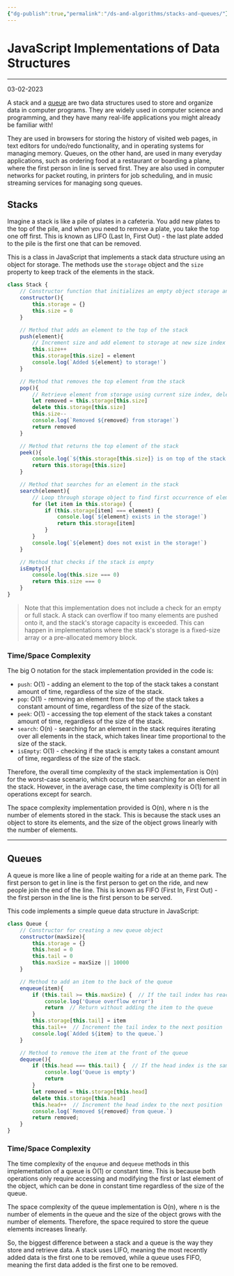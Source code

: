 ```yaml
---
{"dg-publish":true,"permalink":"/ds-and-algorithms/stacks-and-queues/"}
---
```



# JavaScript Implementations of Data Structures

----

03-02-2023

A stack and a [queue](#Queues) are two data structures used to store and organize data in computer programs. They  are widely used in computer science and programming, and they have many real-life applications you might already be familiar with! 

They are used in browsers for storing the history of visited web pages, in text editors for undo/redo functionality, and in operating systems for managing memory. Queues, on the other hand, are used in many everyday applications, such as ordering food at a restaurant or boarding a plane, where the first person in line is served first. They are also used in computer networks for packet routing, in printers for job scheduling, and in music streaming services for managing song queues.

## Stacks

Imagine a stack is like a pile of plates in a cafeteria. You add new plates to the top of the pile, and when you need to remove a plate, you take the top one off first. This is known as LIFO (Last In, First Out) - the last plate added to the pile is the first one that can be removed.

This is a class in JavaScript that implements a stack data structure using an object for storage. The methods use the `storage` object and the `size` property to keep track of the elements in the stack.

```javascript
class Stack {
	// Constructor function that initializes an empty object storage and sets size to 0
	constructor(){
		this.storage = {}
		this.size = 0
	}

	// Method that adds an element to the top of the stack
	push(element){
		// Increment size and add element to storage at new size index
		this.size++
		this.storage[this.size] = element
		console.log(`Added ${element} to storage!`)
	}

	// Method that removes the top element from the stack
	pop(){
		// Retrieve element from storage using current size index, delete it, and decrement size
		let removed = this.storage[this.size]
		delete this.storage[this.size]
		this.size--
		console.log(`Removed ${removed} from storage!`)
		return removed	
	}

	// Method that returns the top element of the stack
	peek(){
		console.log(`${this.storage[this.size]} is on top of the stack!`)
		return this.storage[this.size]
	}

	// Method that searches for an element in the stack
	search(element){
		// Loop through storage object to find first occurrence of element, log message indicating whether element is found or not, and return element if found
		for (let item in this.storage) {
			if (this.storage[item] === element) {
				console.log(`${element} exists in the storage!`)
				return this.storage[item]
			}
		}
		console.log(`${element} does not exist in the storage!`)
	}

	// Method that checks if the stack is empty
	isEmpty(){
		console.log(this.size === 0)
		return this.size === 0
	}
} 
```

> Note that this implementation does not include a check for an empty or full stack. A stack can overflow if too many elements are pushed onto it, and the stack's storage capacity is exceeded. This can happen in implementations where the stack's storage is a fixed-size array or a pre-allocated memory block. 

### Time/Space Complexity

The big O notation for the stack implementation provided in the code is:

-   `push`: O(1) - adding an element to the top of the stack takes a constant amount of time, regardless of the size of the stack.
-   `pop`: O(1) - removing an element from the top of the stack takes a constant amount of time, regardless of the size of the stack.
-   `peek`: O(1) - accessing the top element of the stack takes a constant amount of time, regardless of the size of the stack.
-   `search`: O(n) - searching for an element in the stack requires iterating over all elements in the stack, which takes linear time proportional to the size of the stack.
-   `isEmpty`: O(1) - checking if the stack is empty takes a constant amount of time, regardless of the size of the stack.

Therefore, the overall time complexity of the stack implementation is O(n) for the worst-case scenario, which occurs when searching for an element in the stack. However, in the average case, the time complexity is O(1) for all operations except for search.

The space complexity implementation provided is O(n), where n is the number of elements stored in the stack. This is because the stack uses an object to store its elements, and the size of the object grows linearly with the number of elements.

---

## Queues

A queue is more like a line of people waiting for a ride at an theme park. The first person to get in line is the first person to get on the ride, and new people join the end of the line. This is known as FIFO (First In, First Out) - the first person in the line is the first person to be served.

This code implements a simple queue data structure in JavaScript:

```javascript
class Queue {
	// Constructor for creating a new queue object
	constructor(maxSize){
		this.storage = {}  
		this.head = 0  
		this.tail = 0  
		this.maxSize = maxSize || 10000 
	}

	// Method to add an item to the back of the queue
	enqueue(item){
		if (this.tail >= this.maxSize) {  // If the tail index has reached the maximum size of the queue
			console.log('Queue overflow error')  
			return  // Return without adding the item to the queue
		}
		this.storage[this.tail] = item  
		this.tail++  // Increment the tail index to the next position
		console.log(`Added ${item} to the queue.`) 
	}

	// Method to remove the item at the front of the queue
	dequeue(){
		if (this.head === this.tail) {  // If the head index is the same as the tail index, the queue is empty
			console.log('Queue is empty')  
			return 
		}
		let removed = this.storage[this.head] 
		delete this.storage[this.head] 
		this.head++  // Increment the head index to the next position
		console.log(`Removed ${removed} from queue.`) 
		return removed;  
	}
}
```

### Time/Space Complexity

The time complexity of the `enqueue` and `dequeue` methods in this implementation of a queue is O(1) or constant time. This is because both operations only require accessing and modifying the first or last element of the object, which can be done in constant time regardless of the size of the queue.

The space complexity of the queue implementation is O(n), where n is the number of elements in the queue and the size of the object grows with the number of elements. Therefore, the space required to store the queue elements increases linearly.



So, the biggest difference between a stack and a queue is the way they store and retrieve data. A stack uses LIFO, meaning the most recently added data is the first one to be removed, while a queue uses FIFO, meaning the first data added is the first one to be removed.